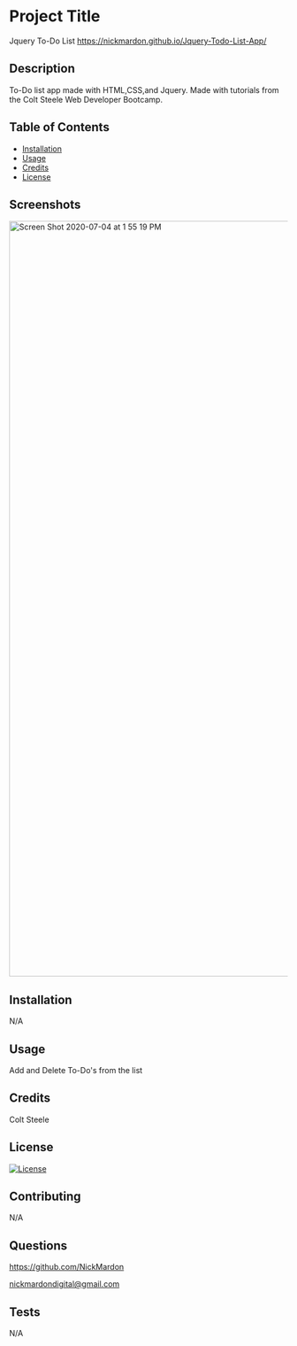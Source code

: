 # Project Title 

Jquery To-Do List
https://nickmardon.github.io/Jquery-Todo-List-App/

## Description 

To-Do list app made with HTML,CSS,and Jquery.  Made with tutorials from the Colt Steele Web Developer Bootcamp.

## Table of Contents

* [Installation](#installation)
* [Usage](#usage)
* [Credits](#credits)
* [License](#license)

## Screenshots 

<img width="1365" alt="Screen Shot 2020-07-04 at 1 55 19 PM" src="https://user-images.githubusercontent.com/64296192/86520874-2f3b9c00-bdfe-11ea-9cfe-08c6561bb70c.png">


## Installation 

N/A


## Usage 

Add and Delete To-Do's from the list


## Credits 

Colt Steele

## License

[![License](https://img.shields.io/badge/License-Boost%201.0-lightblue.svg)](https://www.boost.org/LICENSE_1_0.txt)

## Contributing

N/A

## Questions

https://github.com/NickMardon

nickmardondigital@gmail.com

## Tests

N/A

